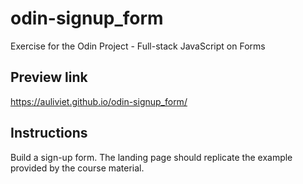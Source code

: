 # odin-signup_form
Exercise for the Odin Project - Full-stack JavaScript on Forms

## Preview link
 https://auliviet.github.io/odin-signup_form/

## Instructions
Build a sign-up form. The landing page should replicate the example provided by the course material.
